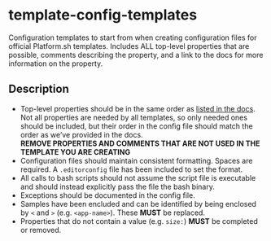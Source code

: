 # template-config-templates
Configuration templates to start from when creating configuration files for official Platform.sh templates. Includes ALL top-level properties
that are possible, comments describing the property, and a link to the docs for more information on the property. 

## Description
* Top-level properties should be in the same order as [listed in the docs](https://docs.platform.sh/create-apps/app-reference.html#top-level-properties). Not all properties are needed by all templates, so only needed ones should be included, but their order in the config file should match the order as we’ve provided in the docs.   
**REMOVE PROPERTIES AND COMMENTS THAT ARE NOT USED IN THE TEMPLATE YOU ARE CREATING**
* Configuration files should maintain consistent formatting. Spaces are required. A `.editorconfig` file has been included to set the format.
*  All calls to bash scripts should not assume the script file is executable and should instead explicitly pass the file the bash binary.
*  Exceptions should be documented in the config file.
*  Samples have been encluded and can be identified by being enclosed by `<` and `>` (e.g. `<app-name>`). These **MUST** be replaced.
*  Properties that do not contain a value (e.g. `size:`) **MUST** be completed or removed.
